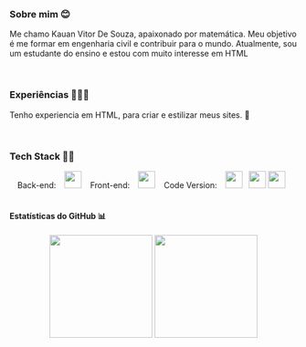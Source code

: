 <div align="center>
<img src="https://i.gifer.com/XOsX.gif" width="300" height="300"/>&ensp;
</div>

### Sobre mim 😊
Me chamo Kauan Vitor De Souza, apaixonado por matemática. Meu objetivo é me formar em engenharia civil e contribuir para o mundo. Atualmente, sou um estudante do ensino e estou com muito interesse em HTML

<br>

### Experiências 👨🏻‍🎓
Tenho experiencia em HTML, para criar e estilizar meus sites. 🧠

<br>

### Tech Stack 👨‍💻
<div align="center">
Back-end: &ensp;
<img src="https://cdn-icons-png.flaticon.com/512/6132/6132222.png" width="30" height="30"/> &ensp;
Front-end: &ensp;
<img src="https://cdn-icons-png.flaticon.com/512/1199/1199124.png" width="30" height="30"/> &ensp;
Code Version: &ensp;
<img src="https://cdn-icons-png.flaticon.com/512/4494/4494740.png" width="30" height="30"/>&ensp;
<img src="https://cdn-icons-png.flaticon.com/512/779/779088.png" width="30" height="30"/>
  <img src="https://i.gifer.com/XOsX.gif" width="30" height="30"/>&ensp;
</div>

<br>

#### Estatísticas do GitHub 📊

<div align="center">
  <a href="https://github.com/kauansouzasenai"></a>
  <img height="180em" src="https://github-readme-stats.vercel.app/api?username=kauansouzasenai&show_icons=true&theme=default&include_all_commits=true&count_private=true"/>
  <img height="180em" src="https://github-readme-stats.vercel.app/api/top-langs/?username=kauansouzasenai&layout=compact&langs_count=7&theme=defult"/>
</div>
